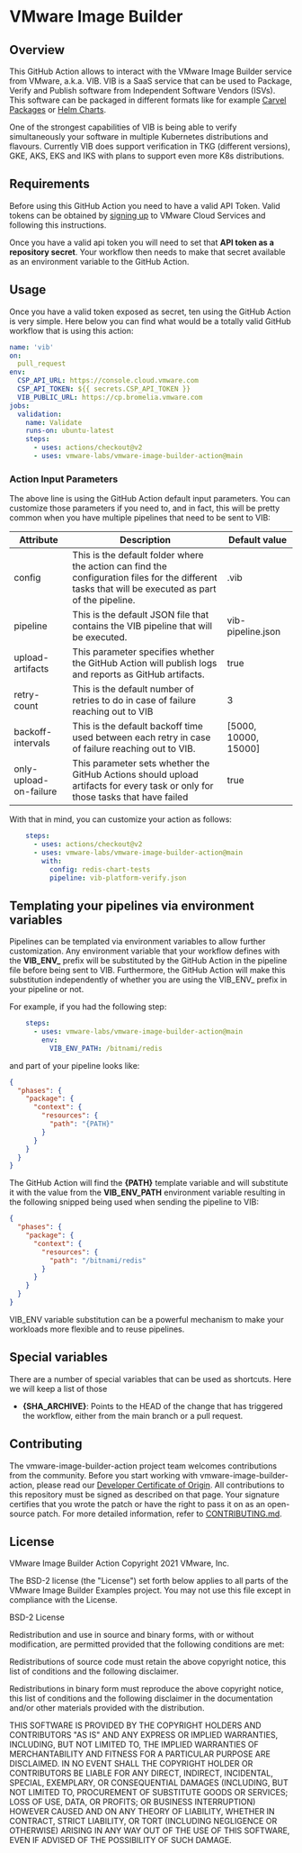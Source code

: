 # VMware Image Builder

## Overview

This GitHub Action allows to interact with the VMware Image Builder service from VMware, a.k.a. VIB. VIB is a SaaS service that can be used to Package, Verify and Publish software from Independent Software Vendors (ISVs). This software can be packaged in different formats like for example [Carvel Packages](https://carvel.dev) or [Helm Charts](https://helm.sh).

One of the strongest capabilities of VIB is being able to verify simultaneously your software in multiple Kubernetes distributions and flavours. Currently VIB does support verification in TKG (different versions), GKE, AKS, EKS and IKS with plans to support even more K8s distributions. 

## Requirements

Before using this GitHub Action you need to have a valid API Token. Valid tokens can be obtained by [signing up](https://console.cloud.vmware.com) to VMware Cloud Services and following this instructions.

Once you have a valid api token you will need to set that **API token as a repository secret**. Your workflow then needs to make that secret available as an environment variable to the GitHub Action.

## Usage

Once you have a valid token exposed as secret, ten using the GitHub Action is very simple. Here below you can find what would be a totally valid GitHub workflow that is using this action:

```yaml
name: 'vib'
on:
  pull_request
env:
  CSP_API_URL: https://console.cloud.vmware.com
  CSP_API_TOKEN: ${{ secrets.CSP_API_TOKEN }}
  VIB_PUBLIC_URL: https://cp.bromelia.vmware.com
jobs:
  validation:
    name: Validate
    runs-on: ubuntu-latest
    steps:
      - uses: actions/checkout@v2
      - uses: vmware-labs/vmware-image-builder-action@main
```

### Action Input Parameters

The above line is using the GitHub Action default input parameters. You can customize those parameters if you need to, and in fact, this will be pretty common when you have multiple pipelines that need to be sent to VIB:

| Attribute              | Description                                                                                                                                         | Default value                |
| -----------------------| --------------------------------------------------------------------------------------------------------------------------------------------------- | ---------------------------- |
| config                 | This is the default folder where the action can find the configuration files for the different tasks that will be executed as part of the pipeline. | .vib                         |
| pipeline               | This is the default JSON file that contains the VIB pipeline that will be executed.                                                                 | vib-pipeline.json            |
| upload-artifacts       | This parameter specifies whether the GitHub Action will publish logs and reports as GitHub artifacts.                                               | true                         |
| retry-count            | This is the default number of retries to do in case of failure reaching out to VIB                                                                  | 3                            |
| backoff-intervals      | This is the default backoff time used between each retry in case of failure reaching out to VIB.                                                    | [5000, 10000, 15000]         |
| only-upload-on-failure | This parameter sets whether the GitHub Actions should upload artifacts for every task or only for those tasks that have failed                      | true                         |

With that in mind, you can customize your action as follows:

```yaml
    steps:
      - uses: actions/checkout@v2
      - uses: vmware-labs/vmware-image-builder-action@main
        with:
          config: redis-chart-tests
          pipeline: vib-platform-verify.json
```

## Templating your pipelines via environment variables

Pipelines can be templated via environment variables to allow further customization. Any environment variable that your workflow defines with the **VIB_ENV_** prefix will be substituted by the GitHub Action in the pipeline file before being sent to VIB. Furthermore, the GitHub Action will make this substitution independently of whether you are using the VIB_ENV_ prefix in your pipeline or not. 

For example, if you had the following step:

```yaml
    steps:
      - uses: vmware-labs/vmware-image-builder-action@main
        env:
          VIB_ENV_PATH: /bitnami/redis
```

and part of your pipeline looks like:

```json
{
  "phases": {
    "package": {
      "context": {
        "resources": {
          "path": "{PATH}"
        }
      }
    }
  }        
}
```
The GitHub Action will find the **{PATH}** template variable and will substitute it with the value from the **VIB_ENV_PATH** environment variable resulting in the following snipped being used when sending the pipeline to VIB:

```json
{
  "phases": {
    "package": {
      "context": {
        "resources": {
          "path": "/bitnami/redis"
        }
      }
    }
  }        
}
```
VIB_ENV variable substitution can be a powerful mechanism to make your workloads more flexible and to reuse pipelines. 

## Special variables

There are a number of special variables that can be used as shortcuts. Here we will keep a list of those

* **{SHA_ARCHIVE}**: Points to the HEAD of the change that has triggered the workflow, either from the main branch or a pull request.


## Contributing

The vmware-image-builder-action project team welcomes contributions from the community. Before you start working with vmware-image-builder-action, please
read our [Developer Certificate of Origin](https://cla.vmware.com/dco). All contributions to this repository must be
signed as described on that page. Your signature certifies that you wrote the patch or have the right to pass it on
as an open-source patch. For more detailed information, refer to [CONTRIBUTING.md](CONTRIBUTING.md).

## License

VMware Image Builder Action
Copyright 2021 VMware, Inc.

The BSD-2 license (the "License") set forth below applies to all parts of the VMware Image Builder Examples project. You may not use this file except in compliance with the License.

BSD-2 License

Redistribution and use in source and binary forms, with or without modification, are permitted provided that the following conditions are met:

Redistributions of source code must retain the above copyright notice, this list of conditions and the following disclaimer.

Redistributions in binary form must reproduce the above copyright notice, this list of conditions and the following disclaimer in the documentation and/or other materials provided with the distribution.

THIS SOFTWARE IS PROVIDED BY THE COPYRIGHT HOLDERS AND CONTRIBUTORS "AS IS" AND ANY EXPRESS OR IMPLIED WARRANTIES, INCLUDING, BUT NOT LIMITED TO, THE IMPLIED WARRANTIES OF MERCHANTABILITY AND FITNESS FOR A PARTICULAR PURPOSE ARE DISCLAIMED. IN NO EVENT SHALL THE COPYRIGHT HOLDER OR CONTRIBUTORS BE LIABLE FOR ANY DIRECT, INDIRECT, INCIDENTAL, SPECIAL, EXEMPLARY, OR CONSEQUENTIAL DAMAGES (INCLUDING, BUT NOT LIMITED TO, PROCUREMENT OF SUBSTITUTE GOODS OR SERVICES; LOSS OF USE, DATA, OR PROFITS; OR BUSINESS INTERRUPTION) HOWEVER CAUSED AND ON ANY THEORY OF LIABILITY, WHETHER IN CONTRACT, STRICT LIABILITY, OR TORT (INCLUDING NEGLIGENCE OR OTHERWISE) ARISING IN ANY WAY OUT OF THE USE OF THIS SOFTWARE, EVEN IF ADVISED OF THE POSSIBILITY OF SUCH DAMAGE.
